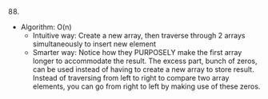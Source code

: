 88.

- Algorithm: O(n)
  - Intuitive way: Create a new array, then traverse through 2 arrays simultaneously to insert new element
  - Smarter way: Notice how they PURPOSELY make the first array longer to accommodate the result. The excess part, bunch of zeros, can be used instead of having to create a new array to store result. Instead of traversing from left to right to compare two array elements, you can go from right to left by making use of these zeros.
